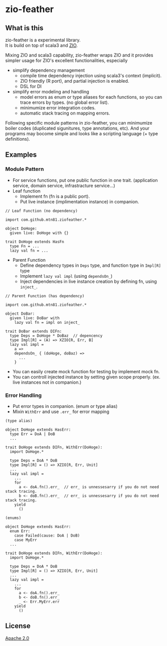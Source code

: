 # zio-feather

## What is this
zio-feather is a experimental library.  
It is build on top of scala3 and [ZIO](https://github.com/zio/zio).  

Mixing ZIO and scala3 capability, zio-feather wraps ZIO and it provides simpler usage for ZIO's excellent functionalities, especially

* simplify dependency management 
  * compile time dependency injection using scala3's context (implicit).
  * ZIO friendly (R port), and partial injection is enabled.
  * DSL for DI
* simplify error modeling and handling
  * model errors as enum or type aliases for each functions, so you can trace errors by types. (no global error list).
  * minimumize error integration codes.
  * automatic stack tracing on mapping errors.

Following specific module patterns in zio-feather, you can minimumize boiler codes (duplicated sigunitures, type annotations, etc).
And your programs may bocome simple and looks like a scripting language (+ type definitions).

## Examples

### Module Pattern
* For service functions, put one public function in one trait. (application service, domain service, infrastracture service...)
* Leaf function
  * Implement fn (fn is a public port).
  * Put live instance (implimentation instance) in companion.

```
// Leaf Function (no dependency)

import com.github.mtn81.ziofeather.*

object DoHoge:
  given live: DoHoge with {}
  
trait DoHoge extends HasFn
  type Fn = ...
  lazy val fn = ...
```

* Parent Function 
  * Define dependency types in ```Deps``` type, and function type in ```Impl[R]``` type
  * Implement ```lazy val impl``` (using ```dependsOn_```)
  * Inject dependencies in live instance creation by defining fn, using ```inject_```.
```
// Parent Function (has dependency)

import com.github.mtn81.ziofeather.*

object DoBar:
  given live: DoBar with
    lazy val fn = impl on inject_
  
trait DoBar extends DIFn:
  type Deps = DoHoge * DoBaz  // depencency
  type Impl[R] = (A) => XZIO[R, Err, B]
  lazy val impl =
    a =>
    dependsOn_ { (doHoge, doBaz) =>
      ...
    }

```
* You can easily create mock function for testing by implement mock fn.
* You can controll injected instance by setting given scope properly. (ex. live instances not in companion.)

### Error Handling
* Put error types in companion. (enum or type alias)
* Mixin ```WithErr``` and use ```.err_``` for error mapping

```
(type alias)

object DoHoge extends HasErr:
  type Err = DoA | DoB
  ...

trait DoHoge extends DIFn, WithErr(DoHoge):
  import DoHoge.*
  
  type Deps = DoA * DoB
  type Impl[R] = () => XZIO[R, Err, Unit]
  ...
  lazy val impl =
    ...
    for
      a <- doA.fn().err_  // err_ is unnessesarry if you do not need stack tracing.
      b <- doB.fn().err_  // err_ is unnessesarry if you do not need stack tracing.
    yield
      ()
```

```
(enums)

object DoHoge extends HasErr:
  enum Err:
    case Failed(cause: DoA | DoB)
    case MyErr
  ...

trait DoHoge extends DIFn, WithErr(DoHoge):
  import DoHoge.*
  
  type Deps = DoA * DoB
  type Impl[R] = () => XZIO[R, Err, Unit]
  ...
  lazy val impl =
    ...
    for
      a <- doA.fn().err_ 
      b <- doB.fn().err_ 
      _ <- Err.MyErr.err
    yield
      ()
```

## License
[Apache 2.0](https://www.apache.org/licenses/LICENSE-2.0)
